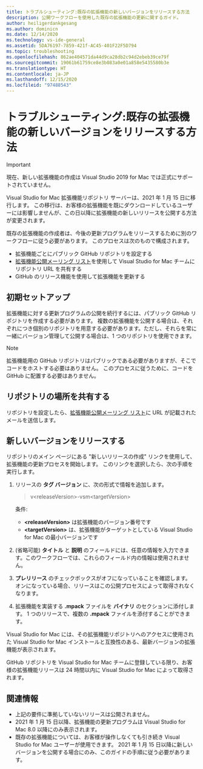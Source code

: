 ```yaml
---
title: トラブルシューティング:既存の拡張機能の新しいバージョンをリリースする方法
description: 公開ワークフローを使用した既存の拡張機能の更新に関するガイド。
author: heiligerdankgesang
ms.author: dominicn
ms.date: 12/14/2020
ms.technology: vs-ide-general
ms.assetid: 5DA76197-7859-421f-AC45-401F22F5D794
ms.topic: troubleshooting
ms.openlocfilehash: 862ae404571da44d9ca28db2c94d2ebeb39ce79f
ms.sourcegitcommit: 19061b61759ce8e3b083a0e01a858e5435580b3e
ms.translationtype: HT
ms.contentlocale: ja-JP
ms.lasthandoff: 12/15/2020
ms.locfileid: "97488543"
---
```

# <a name="troubleshooting-how-do-i-release-a-new-version-of-my-existing-extension"></a>トラブルシューティング:既存の拡張機能の新しいバージョンをリリースする方法

> [!IMPORTANT]
> 現在、新しい拡張機能の作成は Visual Studio 2019 for Mac では正式にサポートされていません。

Visual Studio for Mac 拡張機能リポジトリ サーバーは、2021 年 1 月 15 日に移行します。 この移行は、お客様の拡張機能を既にダウンロードしているユーザーには影響しませんが、この日以降に拡張機能の新しいリリースを公開する方法が変更されます。

既存の拡張機能の作成者は、今後の更新プログラムをリリースするために別のワークフローに従う必要があります。 このプロセスは次のもので構成されます。
- 拡張機能ごとにパブリック GitHub リポジトリを設定する
- [拡張機能公開メーリング リスト](mailto:vsmextpub@microsoft.com)を使用して Visual Studio for Mac チームにリポジトリ URL を共有する
- GitHub のリリース機能を使用して拡張機能を更新する


## <a name="initial-setup"></a>初期セットアップ 

拡張機能に対する更新プログラムの公開を続行するには、パブリック GitHub リポジトリを作成する必要があります。 複数の拡張機能を公開する場合は、それぞれにつき個別のリポジトリを用意する必要があります。ただし、それらを常に一緒にバージョン管理して公開する場合は、1 つのリポジトリを使用できます。

> [!NOTE]
> 拡張機能用の GitHub リポジトリはパブリックである必要がありますが、そこでコードをホストする必要はありません。 このプロセスに従うために、コードを GitHub に配置する必要はありません。


## <a name="share-the-location-of-your-repository"></a>リポジトリの場所を共有する

リポジトリを設定したら、[拡張機能公開メーリング リスト](mailto:vsmextpub@microsoft.com)に URL が記載されたメールを送信します。


## <a name="release-a-new-version"></a>新しいバージョンをリリースする

リポジトリのメイン ページにある "新しいリリースの作成" リンクを使用して、拡張機能の更新プロセスを開始します。 このリンクを選択したら、次の手順を実行します。

1. リリースの **タグ バージョン** に、次の形式で情報を追加します。

    > v\<releaseVersion>\-vsm\<targetVersion>

    条件:
     - **&lt;releaseVersion&gt;** は拡張機能のバージョン番号です
     - **&lt;targetVersion&gt;** は、拡張機能がターゲットとしている Visual Studio for Mac の最小バージョンです

2. (省略可能) **タイトル** と **説明** のフィールドには、任意の情報を入力できます。このワークフローでは、これらのフィールド内の情報は使用されません。

3. **プレリリース** のチェックボックスがオフになっていることを確認します。 オンになっている場合、リリースはこの公開プロセスによって取得されなくなります。

4. 拡張機能を実装する **.mpack** ファイルを **バイナリ** のセクションに添付します。 1 つのリリースで、複数の **.mpack** ファイルを添付することができます。

Visual Studio for Mac には、その拡張機能リポジトリへのアクセスに使用された Visual Studio for Mac インストールと互換性のある、最新バージョンの拡張機能が表示されます。

GitHub リポジトリを Visual Studio for Mac チームに登録している限り、お客様の拡張機能リリースは 24 時間以内に Visual Studio for Mac によって取得されます。

## <a name="additional-information"></a>関連情報

- 上記の要件に準拠していないリリースは公開されません。 
- 2021 年 1 月 15 日以降、拡張機能の更新プログラムは Visual Studio for Mac 8.0 以降にのみ表示されます。
- 既存の拡張機能については、お客様が操作しなくても引き続き Visual Studio for Mac ユーザーが使用できます。 2021 年 1 月 15 日以降に新しいバージョンを公開する場合にのみ、このガイドの手順に従う必要があります。
